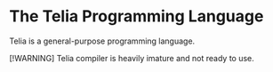 # The Telia Programming Language

Telia is a general-purpose programming language.

[!WARNING] Telia compiler is heavily imature and not ready to use.

